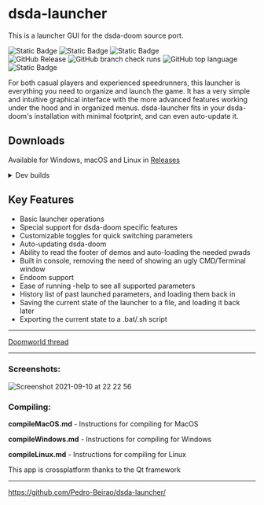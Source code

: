 # dsda-launcher
This is a launcher GUI for the dsda-doom source port.

![Static Badge](https://img.shields.io/badge/Windows-grey)
![Static Badge](https://img.shields.io/badge/macOS-grey?logo=macOS)
![Static Badge](https://img.shields.io/badge/Linux-grey?logo=linux)
<br>
![GitHub Release](https://img.shields.io/github/v/release/Pedro-Beirao/dsda-launcher)
![GitHub branch check runs](https://img.shields.io/github/check-runs/Pedro-Beirao/dsda-launcher/master?logo=github&label=Continuous%20Integration)
![GitHub top language](https://img.shields.io/github/languages/top/Pedro-Beirao/dsda-launcher)
![Static Badge](https://img.shields.io/badge/Qt-grey?logo=qt)

For both casual players and experienced speedrunners, this launcher is everything you need to organize and launch the game. It has a very simple and intuitive graphical interface with the more advanced features working under the hood and in organized menus. dsda-launcher fits in your dsda-doom's installation with minimal footprint, and can even auto-update it.

## Downloads

Available for Windows, macOS and Linux in [Releases](https://github.com/Pedro-Beirao/dsda-launcher/releases/latest)

<details>
  <summary>Dev builds</summary>
  
  https://github.com/Pedro-Beirao/dsda-launcher/actions

  Requires a github account to download and are only available for a 90 days after creation.
  
  > May be completely broken and unusable
</details>

## Key Features

- Basic launcher operations
- Special support for dsda-doom specific features
- Customizable toggles for quick switching parameters
- Auto-updating dsda-doom
- Ability to read the footer of demos and auto-loading the needed pwads
- Built in console, removing the need of showing an ugly CMD/Terminal window
- Endoom support
- Ease of running -help to see all supported parameters
- History list of past launched parameters, and loading them back in
- Saving the current state of the launcher to a file, and loading it back later
- Exporting the current state to a .bat/.sh script

___

[Doomworld thread](https://www.doomworld.com/forum/topic/121953-dsda-doom-source-port-on-mac-a-guide/)
___

### Screenshots:

![Screenshot 2021-09-10 at 22 22 56](https://user-images.githubusercontent.com/82064173/132919240-a6e51ac9-3863-4114-bee5-410d60f17ab7.jpg)


### Compiling:

**compileMacOS.md** - Instructions for compiling for MacOS

**compileWindows.md** - Instructions for compiling for Windows

**compileLinux.md** - Instructions for compiling for Linux

This app is crossplatform thanks to the Qt framework

___

https://github.com/Pedro-Beirao/dsda-launcher/
